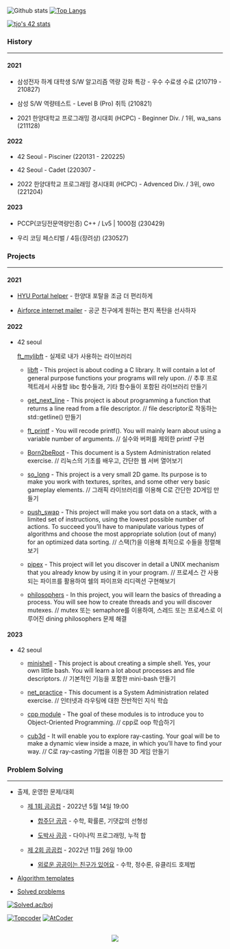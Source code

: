 <!--
**r4pidstart/r4pidstart** is a ✨ _special_ ✨ repository because its `README.md` (this file) appears on your GitHub profile.

Here are some ideas to get you started:

- 🔭 I’m currently working on ...
- 🌱 I’m currently learning ...
- 👯 I’m looking to collaborate on ...
- 🤔 I’m looking for help with ...
- 💬 Ask me about ...
- 📫 How to reach me: ...
- 😄 Pronouns: ...
- ⚡ Fun fact: ...
-->

![Github stats](https://github-readme-stats.vercel.app/api?username=r4pidstart&count_private=true&show_icons=true&theme=buefy&hide_title=true&line_height=25)
[![Top Langs](https://github-readme-stats.vercel.app/api/top-langs/?username=r4pidstart&layout=compact&card_width=250)](https://github.com/anuraghazra/github-readme-stats)

[![tjo's 42 stats](https://badge42.vercel.app/api/v2/clf9p836l011008mlkohbpcby/stats?cursusId=21&coalitionId=piscine)](https://github.com/JaeSeoKim/badge42)

### History

---

#### 2021

- 삼성전자 하계 대학생 S/W 알고리즘 역량 강화 특강 - 우수 수료생 수료 (210719 - 210827)
  
- 삼성 S/W 역량테스트 - Level B (Pro) 취득 (210821)
  
- 2021 한양대학교 프로그래밍 경시대회 (HCPC) - Beginner Div. / 1위, wa_sans (211128)

#### 2022

- 42 Seoul - Pisciner (220131 - 220225)

- 42 Seoul - Cadet (220307 -

- 2022 한양대학교 프로그래밍 경시대회 (HCPC) - Advenced Div. / 3위, owo (221204)

#### 2023

- PCCP(코딩전문역량인증) C++ / Lv5 | 1000점 (230429)

- 우리 코딩 페스티벌 / 4등(장려상) (230527)

### Projects

---

#### 2021

- [HYU Portal helper](https://github.com/r4pidstart/hyu-portal-helper) - 한양대 포탈을 조금 더 편리하게
  
- [Airforce internet mailer](https://github.com/r4pidstart/airforce-internet-mailer) - 공군 친구에게 원하는 편지 폭탄을 선사하자

#### 2022

* 42 seoul  

  [ft_mylibft](https://github.com/r4pidstart/ft_mylibft) - 실제로 내가 사용하는 라이브러리

  - [libft](https://github.com/r4pidstart/ft_libft) - This project is about coding a C library. It will contain a lot of general purpose functions your programs will rely upon. // 추후 프로젝트레서 사용할 libc 함수들과, 기타 함수들이 포함된 라이브러리 만들기

  - [get_next_line](https://github.com/r4pidstart/ft_get_next_line) - This project is about programming a function that returns a line
read from a file descriptor. // file descriptor로 작동하는 std::getline() 만들기

  - [ft_printf](https://github.com/r4pidstart/ft_printf) - You will recode printf(). You will mainly learn about using a variable number of arguments. // 실수와 버퍼를 제외한 printf 구현

  - [Born2beRoot](https://github.com/r4pidstart/ft_born2beroot) - This document is a System Administration related exercise. // 리눅스의 기초를 배우고, 간단한 웹 서버 열어보기

  - [so_long](https://github.com/r4pidstart/ft_so_long) - This project is a very small 2D game. Its purpose is to make you work with textures, sprites,
and some other very basic gameplay elements. // 그래픽 라이브러리를 이용해 C로 간단한 2D게임 만들기

  - [push_swap](https://github.com/r4pidstart/ft_push_swap) - This project will make you sort data on a stack, with a limited set of instructions, using the lowest possible number of actions. To succeed you’ll have to manipulate various types of algorithms and choose the most appropriate solution (out of many) for an optimized data sorting. // 스택(?)을 이용해 최적으로 수들을 정렬해보기

  - [pipex](https://github.com/r4pidstart/ft_pipex) - This project will let you discover in detail a UNIX mechanism that you already know
by using it in your program. // 프로세스 간 사용되는 파이프를 활용하여 쉘의 파이프와 리디렉션 구현해보기

  - [philosophers](https://github.com/r4pidstart/ft_philosophers) - In this project, you will learn the basics of threading a process.
You will see how to create threads and you will discover mutexes. // mutex 또는 semaphore를 이용하여, 스레드 또는 프로세스로 이루어진 dining philosophers 문제 해결

#### 2023
  
* 42 seoul

  - [minishell](https://github.com/r4pidstart/ft_minishell) - This project is about creating a simple shell. Yes, your own little bash. You will learn a lot about processes and file descriptors. // 기본적인 기능을 포함한 mini-bash 만들기

  - [net_practice](https://github.com/r4pidstart/ft_net_practice) - This document is a System Administration related exercise. // 인터넷과 라우팅에 대한 전반적인 지식 학습

  - [cpp module](https://github.com/r4pidstart/ft_cpp_module) - The goal of these modules is to introduce you to Object-Oriented Programming. // cpp로 oop 학습하기

  - [cub3d](https://github.com/r4pidstart/ft_cub3d) - It will enable you to explore ray-casting. Your goal will be to make a dynamic view inside a maze, in which you’ll have to find your way. // C로 ray-casting 기법을 이용한 3D 게임 만들기

### Problem Solving

--- 

- 출제, 운영한 문제/대회
  * [제 1회 곰곰컵](https://www.acmicpc.net/contest/view/792) - 2022년 5월 14일 19:00
  
    - [합주단 곰곰](https://www.acmicpc.net/problem/25197) - 수학, 확률론, 기댓값의 선형성
    
    - [도박사 곰곰](https://www.acmicpc.net/problem/25199) - 다이나믹 프로그래밍, 누적 합
  
  * [제 2회 곰곰컵](https://www.acmicpc.net/contest/view/895) - 2022년 11월 26일 19:00
  
    - [외로운 곰곰이는 친구가 있어요](https://www.acmicpc.net/problem/25197) - 수학, 정수론, 유클리드 호제법
  
- [Algorithm templates](https://github.com/r4pidstart/algorithms)

- [Solved problems](https://github.com/r4pidstart/problems)

[![Solved.ac/boj](http://mazassumnida.wtf/api/v2/generate_badge?boj=r4pidstart)](https://solved.ac/r4pidstart)

[![Topcoder](https://cp-logo.vercel.app/topcoder/rapit02?logo=true)](https://www.topcoder.com/members/rapit02/details/?track=DATA_SCIENCE&subTrack=SRM)
[![AtCoder](https://badges.joonhyung.xyz/atcoder/rapit02.svg)](https://atcoder.jp/users/rapit02)

<p align="center">
    </br>
    <a href="https://hits.seeyoufarm.com"><img src="https://hits.seeyoufarm.com/api/count/incr/badge.svg?url=https%3A%2F%2Fgithub.com%2Fr4pidstart&count_bg=%237C7C7C&title_bg=%23000000&icon=&icon_color=%23000000&title=hits&edge_flat=false"/></a>
</p>
